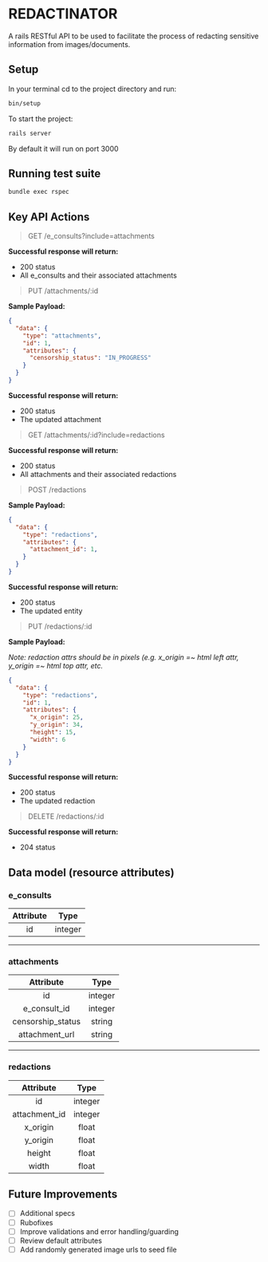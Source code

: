 # REDACTINATOR

A rails RESTful API to be used to facilitate the process of redacting sensitive
information from images/documents.

## Setup

In your terminal cd to the project directory and run:
```bash
bin/setup
```
To start the project:
```bash
rails server
```
By default it will run on port 3000

## Running test suite
```bash
bundle exec rspec
```

## Key API Actions

> GET /e_consults?include=attachments

**Successful response will return:**

- 200 status
- All e_consults and their associated attachments

> PUT /attachments/:id

**Sample Payload:**

```json
{
  "data": {
    "type": "attachments",
    "id": 1,
    "attributes": {
      "censorship_status": "IN_PROGRESS"
    }
  }
}
```

**Successful response will return:**

- 200 status
- The updated attachment

> GET /attachments/:id?include=redactions

**Successful response will return:**

- 200 status
- All attachments and their associated redactions

> POST /redactions

**Sample Payload:**
```json
{
  "data": {
    "type": "redactions",
    "attributes": {
      "attachment_id": 1,
    }
  }
}
```

**Successful response will return:**

- 200 status
- The updated entity

> PUT /redactions/:id

**Sample Payload:**

*Note: redaction attrs should be in pixels (e.g. x_origin =~ html left attr, y_origin =~ html top attr, etc.*
```json
{
  "data": {
    "type": "redactions",
    "id": 1,
    "attributes": {
      "x_origin": 25,
      "y_origin": 34,
      "height": 15,
      "width": 6
    }
  }
}
```

**Successful response will return:**

- 200 status
- The updated redaction

> DELETE /redactions/:id

**Successful response will return:**

- 204 status

## Data model (resource attributes)
### **e_consults**
| Attribute | Type |
| :---------: | :----: |
| id | integer |
------

### **attachments**
| Attribute | Type |
| :---------: | :----: |
| id | integer |
| e_consult_id | integer |
| censorship_status | string |
| attachment_url | string |
------

### **redactions**
| Attribute | Type |
| :---------: | :----: |
| id | integer |
| attachment_id | integer |
| x_origin | float |
| y_origin | float  |
| height | float |
| width | float |

## Future Improvements

- [ ] Additional specs
- [ ] Rubofixes
- [ ] Improve validations and error handling/guarding
- [ ] Review default attributes
- [ ] Add randomly generated image urls to seed file